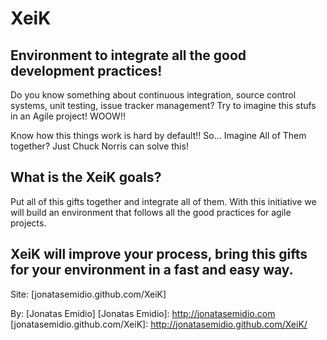XeiK
====

Environment to integrate all the good development practices!
------------------------------------------------------------

Do you know something about continuous integration, source control systems, unit testing, issue tracker management?
Try to imagine this stufs in an Agile project! WOOW!! 

Know how this things work is hard by default!! So... Imagine All of Them together? Just Chuck Norris can solve this!

What is the XeiK goals?
-----------------------

Put all of this gifts together and integrate all of them. 
With this initiative we will build an environment that follows all the good practices for agile projects.

XeiK will improve your process, bring this gifts for your environment in a fast and easy way.
---------------------------------------------------------------------------------------------
Site: [jonatasemidio.github.com/XeiK]


By: [Jonatas Emidio]
[Jonatas Emidio]: http://jonatasemidio.com
[jonatasemidio.github.com/XeiK]: http://jonatasemidio.github.com/XeiK/